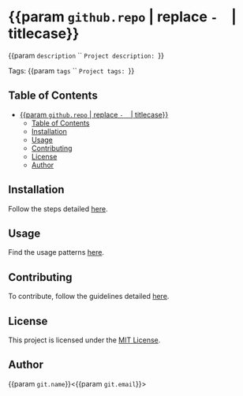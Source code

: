 # {{param `github.repo` | replace `-` ` ` | titlecase}}
{{param `description` `` `Project description: `}}

Tags: {{param `tags` `` `Project tags: `}}

## Table of Contents
- [{{param `github.repo` | replace `-` ` ` | titlecase}}](#param-githubrepo--replace------titlecase)
  - [Table of Contents](#table-of-contents)
  - [Installation](#installation)
  - [Usage](#usage)
  - [Contributing](#contributing)
  - [License](#license)
  - [Author](#author)

## Installation
Follow the steps detailed [here](INSTALL.md).

## Usage
Find the usage patterns [here](USAGE.md).

## Contributing
To contribute, follow the guidelines detailed [here](CONTRIBUTE.md).

## License
This project is licensed under the [MIT License](LICENSE).

## Author
{{param `git.name`}}<{{param `git.email`}}>